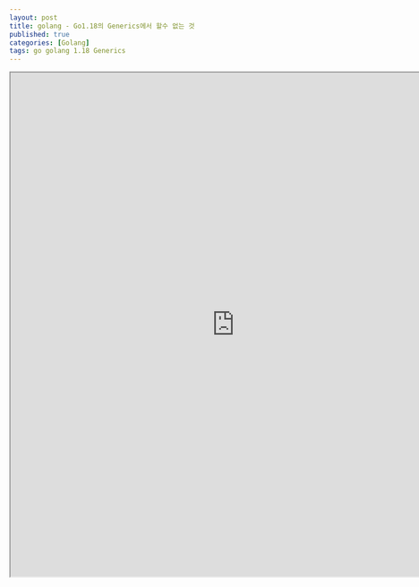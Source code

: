 ```yaml
---
layout: post
title: golang - Go1.18의 Generics에서 할수 없는 것
published: true
categories: [Golang]
tags: go golang 1.18 Generics
---
```

<iframe width="800" height="900" src="https://docs.google.com/document/d/e/2PACX-1vRTDE3nNj0Cnd-VNwsr2OkejdbAYrhLyxsutjV2ZKA2D4C6X0JGnyK5ni1LtWc3bLGkphuUMCTfZWkb/pub?embedded=true"></iframe>    
  